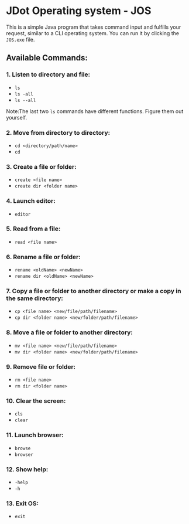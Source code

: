 # JDot Operating system - JOS

This is a simple Java program that takes command input and fulfills your request, similar to a CLI operating system. You can run it by clicking the `JOS.exe` file.

## Available Commands:

### 1. Listen to directory and file:
- `ls`  
- `ls -all`  
- `ls --all`  

Note:The last two `ls` commands have different functions. Figure them out yourself.

### 2. Move from directory to directory:
- `cd <directory/path/name>`  
- `cd`  

### 3. Create a file or folder:
- `create <file name>`  
- `create dir <folder name>`  

### 4. Launch editor:
- `editor`  

### 5. Read from a file:
- `read <file name>`  

### 6. Rename a file or folder:
- `rename <oldName> <newName>`  
- `rename dir <oldName> <newName>`  

### 7. Copy a file or folder to another directory or make a copy in the same directory:
- `cp <file name> <new/file/path/filename>`  
- `cp dir <folder name> <new/folder/path/filename>`  

### 8. Move a file or folder to another directory:
- `mv <file name> <new/file/path/filename>`  
- `mv dir <folder name> <new/folder/path/filename>`  

### 9. Remove file or folder:
- `rm <file name>`  
- `rm dir <folder name>`  

### 10. Clear the screen:
- `cls`  
- `clear`  

### 11. Launch browser:
- `browse`  
- `browser`  

### 12. Show help:
- `-help`  
- `-h`  

### 13. Exit OS:
- `exit`  
